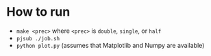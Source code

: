 # How to run
- `make <prec>` where `<prec>` is `double`, `single`, or `half`
- `pjsub ./job.sh`
- `python plot.py` (assumes that Matplotlib and Numpy are available)

